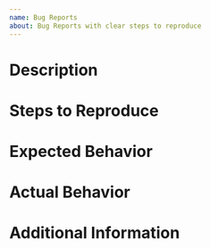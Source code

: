 ```yaml
---
name: Bug Reports
about: Bug Reports with clear steps to reproduce
---
```


# Description

# Steps to Reproduce

# Expected Behavior

# Actual Behavior

# Additional Information
